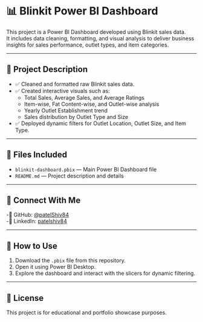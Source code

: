 # 📊 Blinkit Power BI Dashboard

This project is a Power BI Dashboard developed using Blinkit sales data.  
It includes data cleaning, formatting, and visual analysis to deliver business insights for sales performance, outlet types, and item categories.


---

## 📂 Project Description

- ✅ Cleaned and formatted raw Blinkit sales data.
- ✅ Created interactive visuals such as:
  - Total Sales, Average Sales, and Average Ratings
  - Item-wise, Fat Content-wise, and Outlet-wise analysis
  - Yearly Outlet Establishment trend
  - Sales distribution by Outlet Type and Size
- ✅ Deployed dynamic filters for Outlet Location, Outlet Size, and Item Type.

---

## 📑 Files Included

- `blinkit-dashboard.pbix` — Main Power BI Dashboard file
- `README.md` — Project description and details

---

## 📎 Connect With Me

-📌 GitHub: [@patelShiv84](https://github.com/patelShiv84)  
-📌 LinkedIn: [patelshiv84](https://www.linkedin.com/in/patelshiv84?utm_source=share&utm_campaign=share_via&utm_content=profile&utm_medium=android_app)

---

## 📌 How to Use

1. Download the `.pbix` file from this repository.
2. Open it using Power BI Desktop.
3. Explore the dashboard and interact with the slicers for dynamic filtering.

---

## 📃 License

This project is for educational and portfolio showcase purposes.
